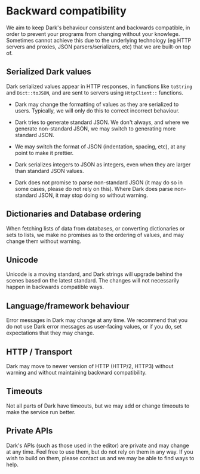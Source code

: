 # Backward compatibility

We aim to keep Dark's behaviour consistent and backwards compatible, in order to
prevent your programs from changing without your knowlege. Sometimes cannot
achieve this due to the underlying technology (eg HTTP servers and proxies, JSON
parsers/serializers, etc) that we are built-on top of.

## Serialized Dark values

Dark serialized values appear in HTTP responses, in functions like `toString`
and `Dict::toJSON`, and are sent to servers using `HttpClient::` functions.

- Dark may change the formatting of values as they are serialized to users.
  Typically, we will only do this to correct incorrect behaviour.

- Dark tries to generate standard JSON. We don't always, and where we generate
  non-standard JSON, we may switch to generating more standard JSON.

- We may switch the format of JSON (indentation, spacing, etc), at any point to
  make it prettier.

- Dark serializes integers to JSON as integers, even when they are larger than
  standard JSON values.

- Dark does not promise to parse non-standard JSON (it may do so in some cases,
  please do not rely on this). Where Dark does parse non-standard JSON, it may
  stop doing so without warning.

## Dictionaries and Database ordering

When fetching lists of data from databases, or converting dictionaries or sets
to lists, we make no promises as to the ordering of values, and may change them
without warning.

## Unicode

Unicode is a moving standard, and Dark strings will upgrade behind the scenes
based on the latest standard. The changes will not necessarily happen in
backwards compatible ways.

## Language/framework behaviour

Error messages in Dark may change at any time. We recommend that you do not use
Dark error messages as user-facing values, or if you do, set expectations that
they may change.

## HTTP / Transport

Dark may move to newer version of HTTP (HTTP/2, HTTP3) without warning and
without maintaining backward compatibility.

## Timeouts

Not all parts of Dark have timeouts, but we may add or change timeouts to make
the service run better.

## Private APIs

Dark's APIs (such as those used in the editor) are private and may change at any
time. Feel free to use them, but do not rely on them in any way. If you wish to
build on them, please contact us and we may be able to find ways to help.
